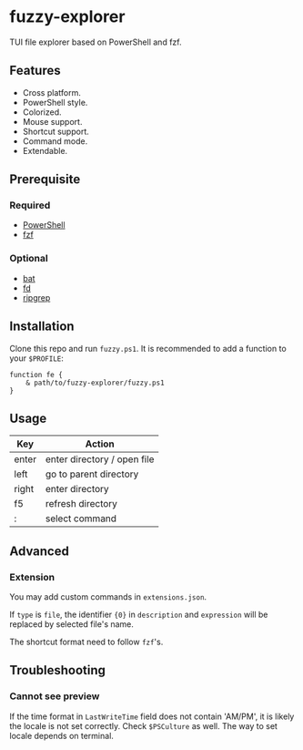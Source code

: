 # fuzzy-explorer
TUI file explorer based on PowerShell and fzf.

## Features
* Cross platform.
* PowerShell style.
* Colorized.
* Mouse support.
* Shortcut support.
* Command mode.
* Extendable.

## Prerequisite
### Required
* [PowerShell](https://github.com/PowerShell/PowerShell)
* [fzf](https://github.com/junegunn/fzf)

### Optional
* [bat](https://github.com/sharkdp/bat)
* [fd](https://github.com/sharkdp/fd)
* [ripgrep](https://github.com/BurntSushi/ripgrep)

## Installation
Clone this repo and run `fuzzy.ps1`.
It is recommended to add a function to your `$PROFILE`:
```
function fe {
    & path/to/fuzzy-explorer/fuzzy.ps1
}
```

## Usage
Key   | Action
----- | ------
enter | enter directory / open file
left  | go to parent directory
right | enter directory
f5    | refresh directory
:     | select command

## Advanced
### Extension
You may add custom commands in `extensions.json`.

If `type` is `file`, the identifier `{0}` in `description` and `expression` will be replaced by selected file's name.

The shortcut format need to follow `fzf`'s.

## Troubleshooting
### Cannot see preview
If the time format in `LastWriteTime` field does not contain 'AM/PM', it is likely the locale is not set correctly. Check `$PSCulture` as well. The way to set locale depends on terminal.
